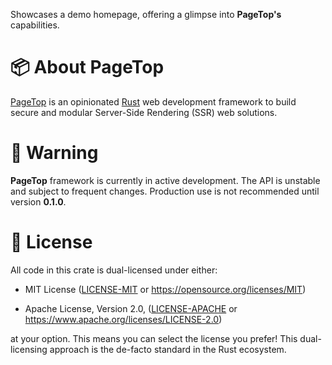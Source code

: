 Showcases a demo homepage, offering a glimpse into **PageTop's** capabilities.


# 📦 About PageTop

[PageTop](https://docs.rs/pagetop) is an opinionated [Rust](https://www.rust-lang.org) web
development framework to build secure and modular Server-Side Rendering (SSR) web solutions.


# 🚧 Warning

**PageTop** framework is currently in active development. The API is unstable and subject to
frequent changes. Production use is not recommended until version **0.1.0**.


# 📜 License

All code in this crate is dual-licensed under either:

  * MIT License
    ([LICENSE-MIT](LICENSE-MIT) or https://opensource.org/licenses/MIT)

  * Apache License, Version 2.0,
    ([LICENSE-APACHE](LICENSE-APACHE) or https://www.apache.org/licenses/LICENSE-2.0)

at your option. This means you can select the license you prefer! This dual-licensing approach is
the de-facto standard in the Rust ecosystem.
